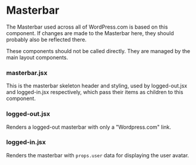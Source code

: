 # Masterbar

The Masterbar used across all of WordPress.com is based on this component. If
changes are made to the Masterbar here, they should probably also be reflected
there.

These components should not be called directly. They are managed by the main
layout components.

### masterbar.jsx

This is the masterbar skeleton header and styling, used by logged-out.jsx and
logged-in.jsx respectively, which pass their items as children to this component.

### logged-out.jsx

Renders a logged-out masterbar with only a "Wordpress.com" link.

### logged-in.jsx

Renders the masterbar with `props.user` data for displaying the user avatar.
